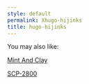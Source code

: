 ```yaml
---
style: default
permalink: Xhugo-hijinks
title: hugo-hijinks
---
```

You may also like:

[Mint And Clay](http://scp-wiki.net/mint-and-clay)

[SCP-2800](http://scp-wiki.net/scp-2800)
